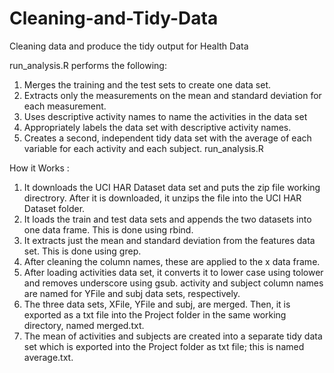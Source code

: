 # Cleaning-and-Tidy-Data
Cleaning data and produce the tidy output for Health Data

run_analysis.R performs the following:

1) Merges the training and the test sets to create one data set.
2) Extracts only the measurements on the mean and standard deviation for each measurement.
3) Uses descriptive activity names to name the activities in the data set
4) Appropriately labels the data set with descriptive activity names.
5) Creates a second, independent tidy data set with the average of each variable for each activity and each subject.
run_analysis.R

How it Works :
1) It downloads the UCI HAR Dataset data set and puts the zip file working directrory. After it is downloaded, it unzips the file into the UCI HAR Dataset folder.
2) It loads the train and test data sets and appends the two datasets into one data frame. This is done using rbind.
3) It extracts just the mean and standard deviation from the features data set. This is done using grep.
4) After cleaning the column names, these are applied to the x data frame.
5) After loading activities data set, it converts it to lower case using tolower and removes underscore using gsub. activity and subject column names are named for YFile and subj data sets, respectively.
6) The three data sets, XFile, YFile and subj, are merged. Then, it is exported as a txt file into the Project folder in the same working directory, named merged.txt.
7) The mean of activities and subjects are created into a separate tidy data set which is exported into the Project folder as txt file; this is named average.txt.

